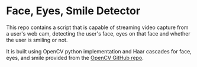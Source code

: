 # Face, Eyes, Smile Detector

This repo contains a script that is capable of streaming video capture from a user's web cam, detecting the user's face, eyes on that face and whether the user is smiling or not. 

It is built using OpenCV python implementation and Haar cascades for face, eyes, and smile provided from the [OpenCV GitHub repo](https://github.com/opencv/opencv/tree/master/data/haarcascades).